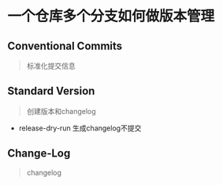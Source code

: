 # 一个仓库多个分支如何做版本管理

## Conventional Commits 
> 标准化提交信息


## Standard Version
> 创建版本和changelog
- release-dry-run
        生成changelog不提交

## Change-Log
> changelog